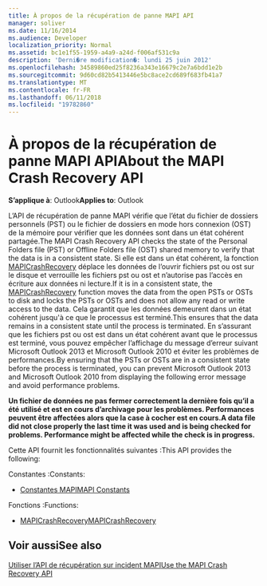 ```yaml
---
title: À propos de la récupération de panne MAPI API
manager: soliver
ms.date: 11/16/2014
ms.audience: Developer
localization_priority: Normal
ms.assetid: bc1e1f55-1959-a4a9-a24d-f006af531c9a
description: 'Derni�re modification�: lundi 25 juin 2012'
ms.openlocfilehash: 34589860ed25f8236a343e16679c2e7a6bdd1e2b
ms.sourcegitcommit: 9d60cd82b5413446e5bc8ace2cd689f683fb41a7
ms.translationtype: MT
ms.contentlocale: fr-FR
ms.lasthandoff: 06/11/2018
ms.locfileid: "19782860"
---
```

# <a name="about-the-mapi-crash-recovery-api"></a><span data-ttu-id="49dcb-103">À propos de la récupération de panne MAPI API</span><span class="sxs-lookup"><span data-stu-id="49dcb-103">About the MAPI Crash Recovery API</span></span>

  
  
<span data-ttu-id="49dcb-104">**S’applique à**: Outlook</span><span class="sxs-lookup"><span data-stu-id="49dcb-104">**Applies to**: Outlook</span></span> 
  
<span data-ttu-id="49dcb-105">L’API de récupération de panne MAPI vérifie que l’état du fichier de dossiers personnels (PST) ou le fichier de dossiers en mode hors connexion (OST) de la mémoire pour vérifier que les données sont dans un état cohérent partagée.</span><span class="sxs-lookup"><span data-stu-id="49dcb-105">The MAPI Crash Recovery API checks the state of the Personal Folders file (PST) or Offline Folders file (OST) shared memory to verify that the data is in a consistent state.</span></span> <span data-ttu-id="49dcb-106">Si elle est dans un état cohérent, la fonction [MAPICrashRecovery](mapicrashrecovery.md) déplace les données de l’ouvrir fichiers pst ou ost sur le disque et verrouille les fichiers pst ou ost et n’autorise pas l’accès en écriture aux données ni lecture.</span><span class="sxs-lookup"><span data-stu-id="49dcb-106">If it is in a consistent state, the [MAPICrashRecovery](mapicrashrecovery.md) function moves the data from the open PSTs or OSTs to disk and locks the PSTs or OSTs and does not allow any read or write access to the data.</span></span> <span data-ttu-id="49dcb-107">Cela garantit que les données demeurent dans un état cohérent jusqu'à ce que le processus est terminé.</span><span class="sxs-lookup"><span data-stu-id="49dcb-107">This ensures that the data remains in a consistent state until the process is terminated.</span></span> <span data-ttu-id="49dcb-108">En s’assurant que les fichiers pst ou ost est dans un état cohérent avant que le processus est terminé, vous pouvez empêcher l’affichage du message d’erreur suivant Microsoft Outlook 2013 et Microsoft Outlook 2010 et éviter les problèmes de performances.</span><span class="sxs-lookup"><span data-stu-id="49dcb-108">By ensuring that the PSTs or OSTs are in a consistent state before the process is terminated, you can prevent Microsoft Outlook 2013 and Microsoft Outlook 2010 from displaying the following error message and avoid performance problems.</span></span> 
  
 <span data-ttu-id="49dcb-109">**Un fichier de données ne pas fermer correctement la dernière fois qu’il a été utilisé et est en cours d’archivage pour les problèmes. Performances peuvent être affectées alors que la case à cocher est en cours.**</span><span class="sxs-lookup"><span data-stu-id="49dcb-109">**A data file did not close properly the last time it was used and is being checked for problems. Performance might be affected while the check is in progress.**</span></span>
  
<span data-ttu-id="49dcb-110">Cette API fournit les fonctionnalités suivantes :</span><span class="sxs-lookup"><span data-stu-id="49dcb-110">This API provides the following:</span></span>
  
<span data-ttu-id="49dcb-111">Constantes :</span><span class="sxs-lookup"><span data-stu-id="49dcb-111">Constants:</span></span>
  
- [<span data-ttu-id="49dcb-112">Constantes MAPI</span><span class="sxs-lookup"><span data-stu-id="49dcb-112">MAPI Constants</span></span>](mapi-constants.md)
    
<span data-ttu-id="49dcb-113">Fonctions :</span><span class="sxs-lookup"><span data-stu-id="49dcb-113">Functions:</span></span>
  
- [<span data-ttu-id="49dcb-114">MAPICrashRecovery</span><span class="sxs-lookup"><span data-stu-id="49dcb-114">MAPICrashRecovery</span></span>](mapicrashrecovery.md)
    
## <a name="see-also"></a><span data-ttu-id="49dcb-115">Voir aussi</span><span class="sxs-lookup"><span data-stu-id="49dcb-115">See also</span></span>



[<span data-ttu-id="49dcb-116">Utiliser l’API de récupération sur incident MAPI</span><span class="sxs-lookup"><span data-stu-id="49dcb-116">Use the MAPI Crash Recovery API</span></span>](how-to-use-the-mapi-crash-recovery-api.md)

